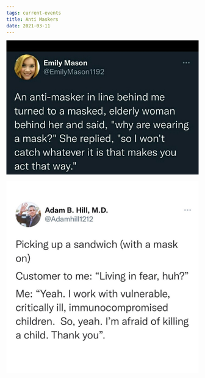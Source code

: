 ```yaml
---
tags: current-events
title: Anti Maskers
date: 2021-03-11
---
```


![masks2.jpeg](https://raw.githubusercontent.com/muneer78/muneer78.github.io/master/images/masks2.jpeg)

![masks3.jpeg](https://raw.githubusercontent.com/muneer78/muneer78.github.io/master/images/masks3.jpeg)
